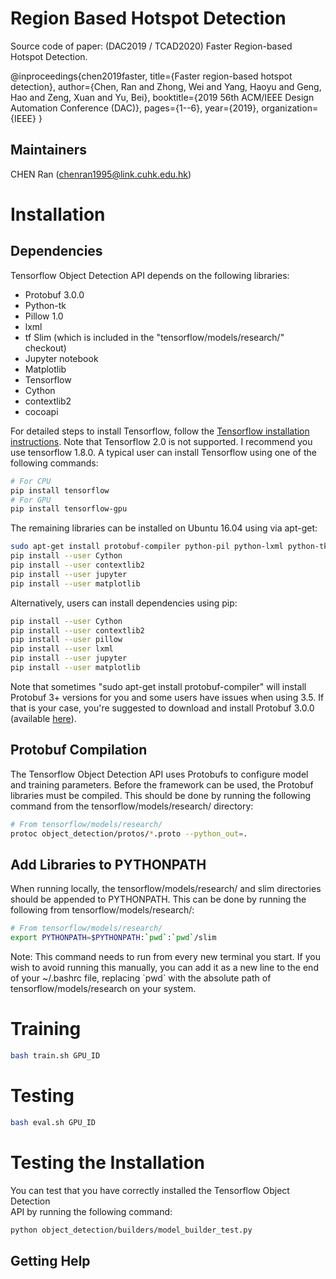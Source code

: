 
# Region Based Hotspot Detection
Source code of paper: (DAC2019 / TCAD2020) Faster Region-based Hotspot Detection.

@inproceedings{chen2019faster,
  title={Faster region-based hotspot detection},
  author={Chen, Ran and Zhong, Wei and Yang, Haoyu and Geng, Hao and Zeng, Xuan and Yu, Bei},
  booktitle={2019 56th ACM/IEEE Design Automation Conference (DAC)},
  pages={1--6},
  year={2019},
  organization={IEEE}
}

## Maintainers
CHEN Ran (chenran1995@link.cuhk.edu.hk)

# Installation

## Dependencies

Tensorflow Object Detection API depends on the following libraries:

*   Protobuf 3.0.0
*   Python-tk
*   Pillow 1.0
*   lxml
*   tf Slim (which is included in the "tensorflow/models/research/" checkout)
*   Jupyter notebook
*   Matplotlib
*   Tensorflow
*   Cython
*   contextlib2
*   cocoapi

For detailed steps to install Tensorflow, follow the [Tensorflow installation
instructions](https://www.tensorflow.org/install/).
Note that Tensorflow 2.0 is not supported.
I recommend you use tensorflow 1.8.0.
A typical user can install
Tensorflow using one of the following commands:

``` bash
# For CPU
pip install tensorflow
# For GPU
pip install tensorflow-gpu
```

The remaining libraries can be installed on Ubuntu 16.04 using via apt-get:

``` bash
sudo apt-get install protobuf-compiler python-pil python-lxml python-tk
pip install --user Cython
pip install --user contextlib2
pip install --user jupyter
pip install --user matplotlib
```

Alternatively, users can install dependencies using pip:

``` bash
pip install --user Cython
pip install --user contextlib2
pip install --user pillow
pip install --user lxml
pip install --user jupyter
pip install --user matplotlib
```

Note that sometimes "sudo apt-get install protobuf-compiler" will install
Protobuf 3+ versions for you and some users have issues when using 3.5.
If that is your case, you're suggested to download and install Protobuf 3.0.0
(available [here](https://github.com/google/protobuf/releases/tag/v3.0.0)).

## Protobuf Compilation

The Tensorflow Object Detection API uses Protobufs to configure model and
training parameters. Before the framework can be used, the Protobuf libraries
must be compiled. This should be done by running the following command from
the tensorflow/models/research/ directory:


``` bash
# From tensorflow/models/research/
protoc object_detection/protos/*.proto --python_out=.
```

## Add Libraries to PYTHONPATH

When running locally, the tensorflow/models/research/ and slim directories
should be appended to PYTHONPATH. This can be done by running the following from
tensorflow/models/research/:


``` bash
# From tensorflow/models/research/
export PYTHONPATH=$PYTHONPATH:`pwd`:`pwd`/slim
```

Note: This command needs to run from every new terminal you start. If you wish
to avoid running this manually, you can add it as a new line to the end of your
~/.bashrc file, replacing \`pwd\` with the absolute path of
tensorflow/models/research on your system.

# Training
```bash
bash train.sh GPU_ID
```

# Testing
```bash
bash eval.sh GPU_ID
```

# Testing the Installation

You can test that you have correctly installed the Tensorflow Object Detection\
API by running the following command:

```bash
python object_detection/builders/model_builder_test.py
```

## Getting Help


